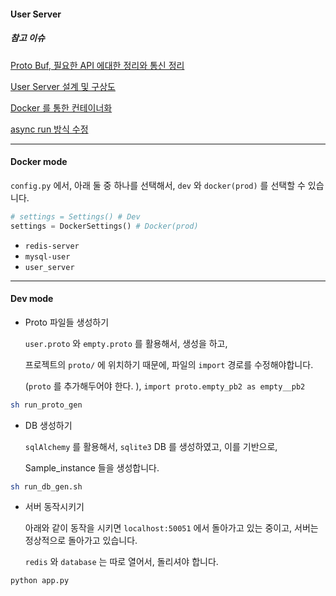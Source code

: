 #### User Server 



##### 참고 이슈

[Proto Buf, 필요한 API 에대한 정리와 통신 정리](https://github.com/heojae/FoodImageRotationAdmin/issues/13)

[User Server 설계 및 구상도](https://github.com/heojae/FoodImageRotationAdmin/issues/16)

[Docker 를 통한 컨테이너화](https://github.com/heojae/FoodImageRotationAdmin/issues/44)

[async run 방식 수정](https://github.com/heojae/FoodImageRotationAdmin/issues/45)



-----------

#### Docker mode

`config.py` 에서, 아래 둘 중 하나를 선택해서, `dev` 와 `docker(prod)` 를 선택할 수 있습니다.  

```python
# settings = Settings() # Dev 
settings = DockerSettings() # Docker(prod)
```

- `redis-server` 
- `mysql-user`
- `user_server`



-------------------------

#### Dev mode

- Proto 파일들 생성하기

  `user.proto` 와 `empty.proto` 를 활용해서,  생성을 하고, 

  프로젝트의 `proto/` 에 위치하기 때문에, 파일의 `import` 경로를 수정해야합니다. 

   (`proto` 를 추가해두어야 한다.  ),  `import proto.empty_pb2 as empty__pb2`

```sh
sh run_proto_gen 
```



- DB 생성하기

  `sqlAlchemy` 를 활용해서, `sqlite3` DB 를 생성하였고, 이를 기반으로, 

  Sample_instance 들을 생성합니다. 

```sh
sh run_db_gen.sh
```



- 서버 동작시키기

  아래와 같이 동작을 시키면 `localhost:50051` 에서 돌아가고 있는 중이고, 서버는 정상적으로 돌아가고 있습니다. 
  
  `redis` 와 `database` 는 따로 열어서, 돌리셔야 합니다. 

```sh
python app.py
```

